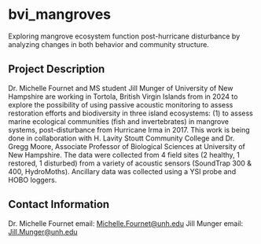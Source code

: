 # bvi_mangroves
Exploring mangrove ecosystem function post-hurricane disturbance by analyzing changes in both behavior and community structure.

## Project Description
Dr. Michelle Fournet and MS student Jill Munger of University of New Hampshire are working in Tortola, British Virgin Islands from in 2024 to explore the possibility of using passive acoustic monitoring to assess restoration efforts and biodiversity in three island ecosystems: (1) to assess marine ecological communities (fish and invertebrates) in mangrove systems, post-disturbance from Hurricane Irma in 2017. This work is being done in collaboration with H. Lavity Stoutt Community College and Dr. Gregg Moore, Associate Professor of Biological Sciences at University of New Hampshire.
The data were collected from 4 field sites (2 healthy, 1 restored, 1 disturbed) from a variety of acoustic sensors (SoundTrap 300 & 400, HydroMoths). Ancillary data was collected using a YSI probe and HOBO loggers.

## Contact Information
Dr. Michelle Fournet email: Michelle.Fournet@unh.edu
Jill Munger email: Jill.Munger@unh.edu
